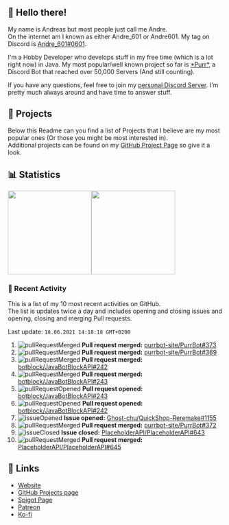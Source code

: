<!-- Links -->
[andre]: https://discord.bio/p/andre601
[purr]: https://purrbot.site
[discord]: https://discord.gg/6dazXp6
[website]: https://andre601.ch
[github]: https://andre601.ch/projects
[spigot]: https://www.spigotmc.org/resources/authors/56829/
[patreon]: https://patreon.com/andre_601
[ko-fi]: https://ko-fi.com/andre_601

## 👋 Hello there!
My name is Andreas but most people just call me Andre.  
On the internet am I known as either Andre_601 or Andre601. My tag on Discord is [Andre_601#0601][andre].

I'm a Hobby Developer who develops stuff in my free time (which is a lot right now) in Java. My most popular/well known project so far is [\*Purr\*][purr], a Discord Bot that reached over 50,000 Servers (And still counting).

If you have any questions, feel free to join my [personal Discord Server][discord]. I'm pretty much always around and have time to answer stuff.

## 📁 Projects
Below this Readme can you find a list of Projects that I believe are my most popular ones (Or those you might be most interested in).  
Additional projects can be found on my [GitHub Project Page][github] so give it a look.

## 📊 Statistics
<img height="195px" src="https://github-readme-stats.vercel.app/api?username=Andre601&show_icons=true&hide_rank=true&title_color=3498db&bg_color=ffffff00&text_color=718096&disable_animations=true"><img height="195px" src="https://github-readme-stats.vercel.app/api/top-langs?username=Andre601&layout=compact&title_color=3498db&bg_color=ffffff00&text_color=718096">

### 📜 Recent Activity
This is a list of my 10 most recent activities on GitHub.  
The list is updates twice a day and includes opening and closing issues and opening, closing and merging Pull requests.

<!--RECENT_ACTIVITY:last_update-->
Last update: `18.06.2021 14:18:18 GMT+0200`
<!--RECENT_ACTIVITY:last_update_end-->
<!--RECENT_ACTIVITY:start-->
1. ![pullRequestMerged] **Pull request merged:** [purrbot-site/PurrBot#373](https://github.com/purrbot-site/PurrBot/pull/373)
2. ![pullRequestMerged] **Pull request merged:** [purrbot-site/PurrBot#369](https://github.com/purrbot-site/PurrBot/pull/369)
3. ![pullRequestMerged] **Pull request merged:** [botblock/JavaBotBlockAPI#242](https://github.com/botblock/JavaBotBlockAPI/pull/242)
4. ![pullRequestMerged] **Pull request merged:** [botblock/JavaBotBlockAPI#243](https://github.com/botblock/JavaBotBlockAPI/pull/243)
5. ![pullRequestOpened] **Pull request opened:** [botblock/JavaBotBlockAPI#243](https://github.com/botblock/JavaBotBlockAPI/pull/243)
6. ![pullRequestOpened] **Pull request opened:** [botblock/JavaBotBlockAPI#242](https://github.com/botblock/JavaBotBlockAPI/pull/242)
7. ![issueOpened] **Issue opened:** [Ghost-chu/QuickShop-Reremake#1155](https://github.com/Ghost-chu/QuickShop-Reremake/issues/1155)
8. ![pullRequestMerged] **Pull request merged:** [purrbot-site/PurrBot#372](https://github.com/purrbot-site/PurrBot/pull/372)
9. ![issueClosed] **Issue closed:** [PlaceholderAPI/PlaceholderAPI#643](https://github.com/PlaceholderAPI/PlaceholderAPI/issues/643)
10. ![pullRequestMerged] **Pull request merged:** [PlaceholderAPI/PlaceholderAPI#645](https://github.com/PlaceholderAPI/PlaceholderAPI/pull/645)
<!--RECENT_ACTIVITY:end-->

## 🔗 Links
- [Website]
- [GitHub Projects page][github]
- [Spigot Page][spigot]
- [Patreon]
- [Ko-fi]

<!-- Badges -->
[issueOpened]: https://cdn.jsdelivr.net/gh/Readme-Workflows/Readme-Icons@v1.1.0/icons/octicons/IssueOpened.svg
[issueClosed]: https://cdn.jsdelivr.net/gh/Readme-Workflows/Readme-Icons@v1.1.0/icons/octicons/IssueClosed.svg

[pullRequestOpened]: https://cdn.jsdelivr.net/gh/Readme-Workflows/Readme-Icons@v1.1.0/icons/octicons/PullRequestOpened.svg
[pullRequestClosed]: https://cdn.jsdelivr.net/gh/Readme-Workflows/Readme-Icons@v1.1.0/icons/octicons/PullRequestClosed.svg
[pullRequestMerged]: https://cdn.jsdelivr.net/gh/Readme-Workflows/Readme-Icons@v1.1.0/icons/octicons/PullRequestMerged.svg

[comment]: https://cdn.jsdelivr.net/gh/Readme-Workflows/Readme-Icons@v1.1.0/icons/octicons/Comment.svg

[changesRequested]: https://cdn.jsdelivr.net/gh/Readme-Workflows/Readme-Icons@v1.1.0/icons/octicons/RequestedChanges.svg
[approved]: https://cdn.jsdelivr.net/gh/Readme-Workflows/Readme-Icons@v1.1.0/icons/octicons/ApprovedChanges.svg
[repoCreated]: https://cdn.jsdelivr.net/gh/Readme-Workflows/Readme-Icons@v1.1.0/icons/octicons/Repository.svg

[release]: https://cdn.jsdelivr.net/gh/Readme-Workflows/Readme-Icons@v1.1.0/icons/octicons/Release.svg
[star]: https://cdn.jsdelivr.net/gh/Readme-Workflows/Readme-Icons@v1.1.0/icons/octicons/StarredRepository.svg
[wiki]: https://cdn.jsdelivr.net/gh/Readme-Workflows/Readme-Icons@v1.1.0/icons/octicons/Wiki.svg
